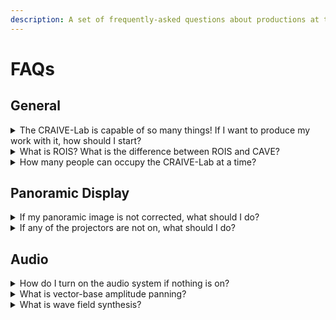 ```yaml
---
description: A set of frequently-asked questions about productions at the CRAIVE-Lab.
---
```


# FAQs

## General

<details>

<summary>The CRAIVE-Lab is capable of so many things! If I want to produce my work with it, how should I start?</summary>

Short answer: you can start from anywhere you want!

Long answer: you can start your design thinking based upon [a spatially-aware framework](https://www.sciencedirect.com/science/article/abs/pii/S000368702300114X?dgcid=author#preview-section-references) that we have created for ROIS (Huang et al., 2023). The framework also influences the way this documentation is made.

Keep in mind, you do not have to utilize every single element. The framework is here to give you some clarity about how to best configure the spatial relationships that the CRAIVE-Lab produces in your production. Based upon the framework, your task is to decide what technologies to use within the CRAIVE-Lab, and what implementation strategies you adopt in your production to interface with them.

Also remember that this framework is not a be-all-end-all solution for your production, and it will evolve as more technologies are embedded into the CRAIVE-Lab and ROIS alike.

</details>

<details>

<summary>What is ROIS? What is the difference between ROIS and CAVE?</summary>

A room-oriented immersive system (ROIS) is a virtual reality system designed for in-person group interaction. Cave automated virtual environment (CAVE) is a type of room-based virtual reality system.

ROIS is a type of CAVE that focuses on distributed interaction for multiple people.

</details>

<details>

<summary>How many people can occupy the CRAIVE-Lab at a time?</summary>

Up to 49 people.

</details>

## Panoramic Display

<details>

<summary>If my panoramic image is not corrected, what should I do?</summary>

The panoramic image can be corrected using the warp correction tool developed by us!

</details>

<details>

<summary>If any of the projectors are not on, what should I do?</summary>

You can manually turn them on using remotes.

</details>

## Audio

<details>

<summary>How do I turn on the audio system if nothing is on?</summary>

Ideally, you should never worry about this, but in case it happens, here are the steps you should take in sequence to make sure the speakers are on:

* Check if the Opto-8 pre-amplifiers are on; if not, turn them on;
* Check if the Ferrofish control boxes are on; if not, turn them on;
* There are electrical switches behind the +X side of the visual display switches. The switches come in pairs. Turn on the switches one pair at a time.&#x20;

If hissy sounds come out of any of the speakers, turn everything above off in reverse order, and contact one of the [collaborators](contributing-to-the-craive-lab.md#researchers-at-the-craive-lab-and-rois-at-large).

</details>

<details>

<summary>What is vector-base amplitude panning?</summary>

Vector-base amplitude panning (VBAP) modulates the perceived loudness of spatially-positioned virtual sound sources based upon their distances to the listeners. Because it engages only limited amount of loudspeakers per virtual sound source, it is considered computationally efficient and is especially suited for real-time use. For this reason, it is also considered as the primary spatial audio rendering strategy at the CRAIVE-Lab. You can see it being used everywhere, from panoramic images to game-based applications.&#x20;

More useful information about VBAP can be found in [this textbook](https://link.springer.com/chapter/10.1007/978-3-030-17207-7\_3) (Zotter, 2019).

</details>

<details>

<summary>What is wave field synthesis?</summary>

Wave field synthesis (WFS) is one of the sound field rendering techniques that utilizes a physical boundary enclosed by a series of secondary sound sources (loudspeaker channels) to reconstruct sound fields based upon the spatial information of primary virtual sound sources, taking advantage of the Huygen-Fresnel principle. Although computationally more expensive than VBAP, it contributes to the enhancement of plausibility and congruency for the virtual environment immersed by the group occupants, and has extensive applications in spatial music compositions.

More useful information about WFS can be found in [this textbook](https://link.springer.com/book/10.1007/978-3-030-23033-3) (Ziemer, 2020).

</details>
